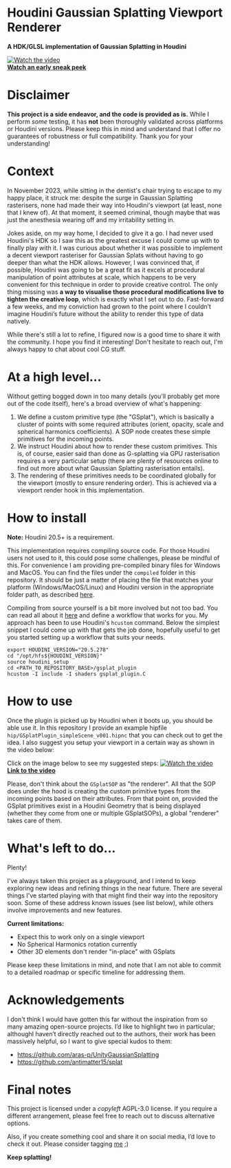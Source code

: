 # Houdini Gaussian Splatting Viewport Renderer
**A HDK/GLSL implementation of Gaussian Splatting in Houdini**

[![Watch the video](https://i.vimeocdn.com/video/1851733134-68364e97e7700b64d42eb89669d26a56027175614256171f47b983ad7da5fa4f-d?f=webp)](https://vimeo.com/945995885)  
[**Watch an early sneak peek**](https://vimeo.com/945995885)

# Disclaimer

**This project is a side endeavor, and the code is provided as is.** While I perform _some_ testing, it has **not** been thoroughly validated across platforms or Houdini versions. Please keep this in mind and understand that I offer no guarantees of robustness or full compatibility. Thank you for your understanding!

# Context

In November 2023, while sitting in the dentist's chair trying to escape to my happy place, it struck me: despite the surge in Gaussian Splatting rasterisers, none had made their way into Houdini's viewport (at least, none that I knew of). At that moment, it seemed criminal, though maybe that was just the anesthesia wearing off and my irritability setting in.

Jokes aside, on my way home, I decided to give it a go. I had never used Houdini's HDK so I saw this as the greatest excuse I could come up with to finally play with it. I was curious about whether it was possible to implement a decent viewport rasteriser for Gaussian Splats without having to go deeper than what the HDK allows. However, I was convinced that, if possible, Houdini was going to be a great fit as it excels at procedural manipulation of point attributes at scale, which happens to be very convenient for this technique in order to provide creative control. The only thing missing was **a way to visualise those procedural modifications live to tighten the creative loop**, which is exactly what I set out to do. Fast-forward a few weeks, and my conviction had grown to the point where I couldn’t imagine Houdini’s future without the ability to render this type of data natively.

While there's still a lot to refine, I figured now is a good time to share it with the community. I hope you find it interesting! Don't hesitate to reach out, I'm always happy to chat about cool CG stuff.


# At a high level...

Without getting bogged down in too many details (you'll probably get more out of the code itself), here's a broad overview of what's happening:

1) We define a custom primitive type (the "GSplat"), which is basically a cluster of points with some required attributes (orient, opacity, scale and spherical harmonics coefficients). A SOP node creates these simple primitives for the incoming points.
2)  We instruct Houdini about how to render these custom primitives. This is, of course, easier said than done as G-splatting via GPU rasterisation requires a very particular setup (there are plenty of resources online to find out more about what Gaussian Splatting rasterisation entails).
3) The rendering of these primitives needs to be coordinated globally for the viewport (mostly to ensure rendering order). This is achieved via a viewport render hook in this implementation.


# How to install

**Note:** Houdini 20.5+ is a requirement.

This implementation requires compiling source code. For those Houdini users not used to it, this could pose some challenges, please be mindful of this. For convenience I am providing pre-compiled binary files for Windows and MacOS. You can find the files under the `compiled` folder in this repository. It should be just a matter of placing the file that matches your platform (Windows/MacOS/Linux) and Houdini version in the appropriate folder path, as described [here](https://www.sidefx.com/docs/hdk/_h_d_k__intro__creating_plugins.html).

Compiling from source yourself is a bit more involved but not too bad. You can read all about it [here](https://www.sidefx.com/docs/hdk/_h_d_k__intro__compiling.html) and define a workflow that works for you. My approach has been to use Houdini's `hcustom` command. Below the simplest snippet I could come up with that gets the job done, hopefully useful to get you started setting up a workflow that suits your needs.

```
export HOUDINI_VERSION="20.5.278"
cd "/opt/hfs${HOUDINI_VERSION}"
source houdini_setup
cd <PATH_TO_REPOSITORY_BASE>/gsplat_plugin
hcustom -I include -I shaders gsplat_plugin.C
```

# How to use

Once the plugin is picked up by Houdini when it boots up, you should be able use it. In this repository I provide an example hipfile `hip/GSplatPlugin_simpleScene_v001.hipnc` that you can check out to get the idea. I also suggest you setup your viewport in a certain way as shown in the video below:

Click on the image below to see my suggested steps:
[![Watch the video](https://i.vimeocdn.com/video/1917607128-7eb702c79bfda91c3f2cc8efe005038f15c23b8fee5802ee197f949a5256d280-d?f=webp)](https://vimeo.com/1001396463)  
[**Link to the video**](https://vimeo.com/1001396463)

Please, don't think about the `GSplatSOP` as "the renderer". All that the SOP does under the hood is creating the custom primitive types from the incoming points based on their attributes. From that point on, provided the GSplat primitives exist in a Houdini Geometry that is being displayed (whether they come from one or multiple GSplatSOPs), a global "renderer" takes care of them.

# What's left to do...

Plenty!

I've always taken this project as a playground, and I intend to keep exploring new ideas and refining things in the near future. There are several things I've started playing with that might find their way into the repository soon. Some of these address known issues (see list below), while others involve improvements and new features.

**Current limitations:**
- Expect this to work only on a single viewport
- No Spherical Harmonics rotation currently
- Other 3D elements don't render "in-place" with GSplats

Please keep these limitations in mind, and note that I am not able to commit to a detailed roadmap or specific timeline for addressing them.


# Acknowledgements
I don't think I would have gotten this far without the inspiration from so many amazing open-source projects. I’d like to highlight two in particular; althoughI haven’t directly reached out to the authors, their work has been massively helpful, so I want to give special kudos to them:

- https://github.com/aras-p/UnityGaussianSplatting
- https://github.com/antimatter15/splat

# Final notes
This project is licensed under a _copyleft_ AGPL-3.0 license. If you require a different arrangement, please feel free to reach out to discuss alternative options.

Also, if you create something cool and share it on social media, I’d love to check it out. Please consider tagging [me](https://www.linkedin.com/in/rubendz/) ;)



**Keep splatting!** 

